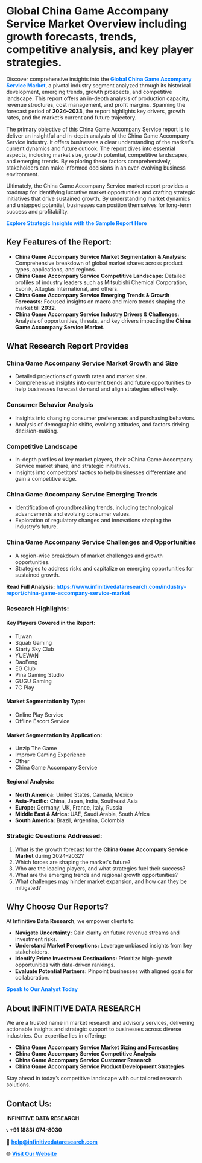 <h1>Global China Game Accompany Service Market Overview including growth forecasts, trends, competitive analysis, and key player strategies.</h1>
<p>
Discover comprehensive insights into the 
<a href="https://www.infinitivedataresearch.com/industry-report/china-game-accompany-service-market" rel="dofollow" style="color: #007BFF; text-decoration: none;"><strong>Global China Game Accompany Service Market</strong></a>, a pivotal industry segment analyzed through its historical development, emerging trends, growth prospects, and competitive landscape. This report offers an in-depth analysis of production capacity, revenue structures, cost management, and profit margins. Spanning the forecast period of <strong>2024–2033</strong>, the report highlights key drivers, growth rates, and the market’s current and future trajectory.
</p>
<p>
The primary objective of this China Game Accompany Service report is to deliver an insightful and in-depth analysis of the China Game Accompany Service industry. It offers businesses a clear understanding of the market's current dynamics and future outlook. The report dives into essential aspects, including market size, growth potential, competitive landscapes, and emerging trends. By exploring these factors comprehensively, stakeholders can make informed decisions in an ever-evolving business environment.
</p>
<p>
Ultimately, the China Game Accompany Service market report provides a roadmap for identifying lucrative market opportunities and crafting strategic initiatives that drive sustained growth. By understanding market dynamics and untapped potential, businesses can position themselves for long-term success and profitability.
</p>
<p>
<a href="https://www.infinitivedataresearch.com/request-sample/reportId=104398" style="color: #007BFF; text-decoration: none;"><strong>Explore Strategic Insights with the Sample Report Here</strong></a>
</p>

<h2>Key Features of the Report:</h2>
<ul>
<li><strong>China Game Accompany Service Market Segmentation & Analysis:</strong> Comprehensive breakdown of global market shares across product types, applications, and regions.</li>
<li><strong>China Game Accompany Service Competitive Landscape:</strong> Detailed profiles of industry leaders such as Mitsubishi Chemical Corporation, Evonik, Altuglas International, and others.</li>
<li><strong>China Game Accompany Service Emerging Trends & Growth Forecasts:</strong> Focused insights on macro and micro trends shaping the market till <strong>2032</strong>.</li>
<li><strong>China Game Accompany Service Industry Drivers & Challenges:</strong> Analysis of opportunities, threats, and key drivers impacting the <strong>China Game Accompany Service Market</strong>.</li>
</ul>

<h2>What Research Report Provides</h2>
<h3>China Game Accompany Service Market Growth and Size</h3>
<ul>
<li>Detailed projections of growth rates and market size.</li>
<li>Comprehensive insights into current trends and future opportunities to help businesses forecast demand and align strategies effectively.</li>
</ul>

<h3>Consumer Behavior Analysis</h3>
<ul>
<li>Insights into changing consumer preferences and purchasing behaviors.</li>
<li>Analysis of demographic shifts, evolving attitudes, and factors driving decision-making.</li>
</ul>

<h3>Competitive Landscape</h3>
<ul>
<li>In-depth profiles of key market players, their >China Game Accompany Service market share, and strategic initiatives.</li>
<li>Insights into competitors' tactics to help businesses differentiate and gain a competitive edge.</li>
</ul>

<h3>China Game Accompany Service Emerging Trends</h3>
<ul>
<li>Identification of groundbreaking trends, including technological advancements and evolving consumer values.</li>
<li>Exploration of regulatory changes and innovations shaping the industry's future.</li>
</ul>

<h3>China Game Accompany Service Challenges and Opportunities</h3>
<ul>
<li>A region-wise breakdown of market challenges and growth opportunities.</li>
<li>Strategies to address risks and capitalize on emerging opportunities for sustained growth.</li>
</ul>
<p><strong>Read Full Analysis:</strong> <a href="https://www.infinitivedataresearch.com/industry-report/china-game-accompany-service-market" rel="dofollow" style="color: #007BFF; text-decoration: none;"><strong>https://www.infinitivedataresearch.com/industry-report/china-game-accompany-service-market</strong></a></p>
<h3>Research Highlights:</h3>
<h4>Key Players Covered in the Report:</h4>
<ul><li>Tuwan</li><li>Squab Gaming</li><li>Starty Sky Club</li><li>YUEWAN</li><li>DaoFeng</li><li>EG Club</li><li>Pina Gaming Studio</li><li>GUGU Gaming</li><li>7C Play</li></ul>
<h4>Market Segmentation by Type:</h4>
<ul><li>Online Play Service</li><li>Offline Escort Service</li></ul>
<h4>Market Segmentation by Application:</h4>
<ul><li>Unzip The Game</li><li>Improve Gaming Experience</li><li>Other</li><li>China Game Accompany Service</li></ul>

<h4>Regional Analysis:</h4>
<ul>
<li><strong>North America:</strong> United States, Canada, Mexico</li>
<li><strong>Asia-Pacific:</strong> China, Japan, India, Southeast Asia</li>
<li><strong>Europe:</strong> Germany, UK, France, Italy, Russia</li>
<li><strong>Middle East & Africa:</strong> UAE, Saudi Arabia, South Africa</li>
<li><strong>South America:</strong> Brazil, Argentina, Colombia</li>
</ul>

<h3>Strategic Questions Addressed:</h3>
<ol>
<li>What is the growth forecast for the <strong>China Game Accompany Service Market</strong> during 2024–2032?</li>
<li>Which forces are shaping the market's future?</li>
<li>Who are the leading players, and what strategies fuel their success?</li>
<li>What are the emerging trends and regional growth opportunities?</li>
<li>What challenges may hinder market expansion, and how can they be mitigated?</li>
</ol>

<h2>Why Choose Our Reports?</h2>
<p>At <strong>Infinitive Data Research</strong>, we empower clients to:</p>
<ul>
<li><strong>Navigate Uncertainty:</strong> Gain clarity on future revenue streams and investment risks.</li>
<li><strong>Understand Market Perceptions:</strong> Leverage unbiased insights from key stakeholders.</li>
<li><strong>Identify Prime Investment Destinations:</strong> Prioritize high-growth opportunities with data-driven rankings.</li>
<li><strong>Evaluate Potential Partners:</strong> Pinpoint businesses with aligned goals for collaboration.</li>
</ul>
<p><a href="https://www.infinitivedataresearch.com/industry-report/china-game-accompany-service-market" rel="dofollow" style="color: #007BFF; text-decoration: none;"><strong>Speak to Our Analyst Today</strong></a></p>

<h2>About INFINITIVE DATA RESEARCH</h2>
<p>We are a trusted name in market research and advisory services, delivering actionable insights and strategic support to businesses across diverse industries. Our expertise lies in offering:</p>
<ul>
<li><strong>China Game Accompany Service Market Sizing and Forecasting</strong></li>
<li><strong>China Game Accompany Service Competitive Analysis</strong></li>
<li><strong>China Game Accompany Service Customer Research</strong></li>
<li><strong>China Game Accompany Service Product Development Strategies</strong></li>
</ul>
<p>Stay ahead in today’s competitive landscape with our tailored research solutions.</p>

<h2>Contact Us:</h2>
<p><strong>INFINITIVE DATA RESEARCH</strong></p>
<p>📞 <strong>+91 (883) 074-8030</strong></p>
<p>📧 <strong><a href="mailto:help@infinitivedataresearch.com" style="color: #007BFF;">help@infinitivedataresearch.com</a></strong></p>
<p>🌐 <strong><a href="https://www.infinitivedataresearch.com" rel="dofollow" style="color: #007BFF;">Visit Our Website</a></strong></p>